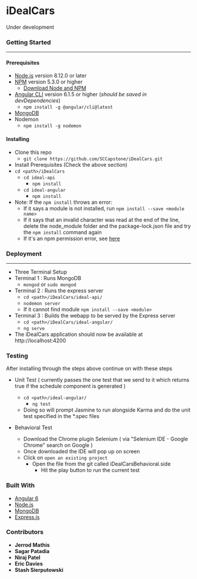 # iDealCars
Under development
### Getting Started
---
#### Prerequisites
* [Node.js](https://nodejs.org/en/) version 8.12.0 or later
* [NPM](https://www.npmjs.com/) version 5.3.0 or higher
  * [Download Node and NPM](https://nodejs.org/en/)
* [Angular CLI]() version 6.1.5 or higher (*should be saved in devDependencies*)
  * ```npm install -g @angular/cli@latest```
* [MongoDB](https://www.mongodb.com/download-center?initial=true#community)
* Nodemon
  * ```npm install -g nodemon```

#### Installing
* Clone this repo
  * ```git clone https://github.com/SCCapstone/iDealCars.git```
* Install Prerequisites (Check the above section)
* ```cd <path>/iDealCars```
  * ```cd ideal-api```
    * ```npm install```
  * ```cd ideal-angular```
    * ```npm install```
* Note: If the ```npm install``` throws an error:
  * If it says a module is not installed, run ```npm install --save <module name>```
  * If it says that an invalid character was read at the end of the line, delete the node_module folder and the package-lock.json file and try the ```npm install``` command again
  * If it's an npm permission error, see [here](https://docs.npmjs.com/getting-started/fixing-npm-permissions)

### Deployment
---
* Three Terminal Setup
* Terminal 1 : Runs MongoDB
  * ```mongod``` or ```sudo mongod```
* Terminal 2 : Runs the express server
  * ```cd <path>/iDealCars/ideal-api/```
  * ```nodemon server```
  * If it cannot find module ```npm install --save <module>```
* Terminal 3 : Builds the webapp to be served by the Express server
  * ```cd <path>/iDealCars/ideal-angular/```
  * ```ng serve```
* The iDealCars application should now be available at http://localhost:4200

### Testing
After installing through the steps above continue on with these steps
* Unit Test ( currently passes the one test that we send to it which returns true if the schedule component is generated )
  * ```cd <path>/ideal-angular/```
    * ```ng test```
  * Doing so will prompt Jasmine to run alongside Karma and do the unit test specified in the *.spec files
    
 
* Behavioral Test
  * Download the Chrome plugin Selenium ( via "Selenium IDE - Google Chrome" search on Google ) 
  * Once downloaded the IDE will pop up on screen
  * Click on ```open an existing project```
    * Open the file from the git called iDealCarsBehavioral.side
      * Hit the play button to run the current test

### Built With
* [Angular 6](https://angular.io/)
* [Node.js](https://nodejs.org/en/)
* [MongoDB](https://mongodb.com/)
* [Express.js](https://expressjs.com/)

### Contributors
* **Jerrod Mathis**
* **Sagar Patadia**
* **Niraj Patel**
* **Eric Davies**
* **Stash Sierputowski**
